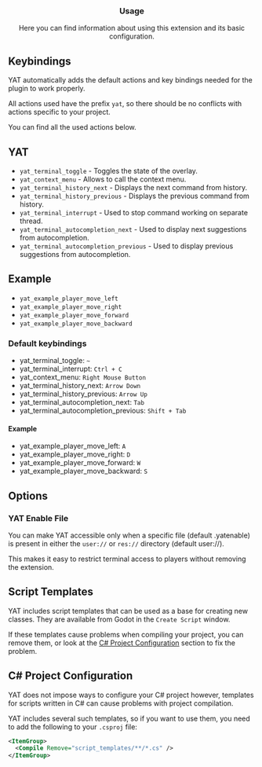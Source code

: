 <div align="center">
	<h3>Usage</h1>
	<p>Here you can find information about using this extension and its basic configuration.</p>
</div>

## Keybindings

YAT automatically adds the default actions and key bindings needed for the plugin to work properly.

All actions used have the prefix `yat`, so there should be no conflicts with actions specific to your project.

You can find all the used actions below.

## YAT

-   `yat_terminal_toggle` - Toggles the state of the overlay.
-   `yat_context_menu` - Allows to call the context menu.
-   `yat_terminal_history_next` - Displays the next command from history.
-   `yat_terminal_history_previous` - Displays the previous command from history.
-   `yat_terminal_interrupt` - Used to stop command working on separate thread.
-   `yat_terminal_autocompletion_next` - Used to display next suggestions from autocompletion.
-   `yat_terminal_autocompletion_previous` - Used to display previous suggestions from autocompletion.

## Example

-   `yat_example_player_move_left`
-   `yat_example_player_move_right`
-   `yat_example_player_move_forward`
-   `yat_example_player_move_backward`

### Default keybindings

-   yat_terminal_toggle: `~`
-   yat_terminal_interrupt: `Ctrl + C`
-   yat_context_menu: `Right Mouse Button`
-   yat_terminal_history_next: `Arrow Down`
-   yat_terminal_history_previous: `Arrow Up`
-   yat_terminal_autocompletion_next: `Tab`
-   yat_terminal_autocompletion_previous: `Shift + Tab`

#### Example

-   yat_example_player_move_left: `A`
-   yat_example_player_move_right: `D`
-   yat_example_player_move_forward: `W`
-   yat_example_player_move_backward: `S`

## Options

### YAT Enable File

You can make YAT accessible only when a specific file (default .yatenable)
is present in either the `user://` or `res://` directory (default user://).

This makes it easy to restrict terminal access to players without removing the extension.

## Script Templates

YAT includes script templates that can be used as a base for creating new classes. They are available from Godot in the `Create Script` window.

If these templates cause problems when compiling your project, you can remove them, or look at the [C# Project Configuration](#c-project-configuration) section to fix the problem.

## C# Project Configuration

YAT does not impose ways to configure your C# project however, templates for scripts written in C# can cause problems with project compilation.

YAT includes several such templates, so if you want to use them, you need to add the following to your `.csproj` file:

```xml
<ItemGroup>
  <Compile Remove="script_templates/**/*.cs" />
</ItemGroup>
```
